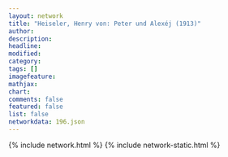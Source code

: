 ```yaml
---
layout: network
title: "Heiseler, Henry von: Peter und Alexéj (1913)"
author:
description:
headline:
modified:
category:
tags: []
imagefeature: 
mathjax: 
chart: 
comments: false
featured: false
list: false
networkdata: 196.json
---
```

{% include network.html %}
{% include network-static.html %}
